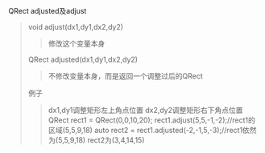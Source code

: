 QRect adjusted及adjust

>void adjust(dx1,dy1,dx2,dy2)
>
>> 修改这个变量本身
>
>QRect adjusted(dx1,dy1,dx2,dy2)
>
>> 不修改变量本身，而是返回一个调整过后的QRect
>
>例子
>
>> dx1,dy1调整矩形左上角点位置
>> dx2,dy2调整矩形右下角点位置
>> QRect rect1 = QRect(0,0,10,20);
>> rect1.adjust(5,5,-1,-2);//rect1的区域(5,5,9,18)
>> auto rect2 = rect1.adjusted(-2,-1,5,-3);//rect1依然为(5,5,9,18) rect2为(3,4,14,15)